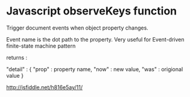 Javascript observeKeys function
===========

Trigger document events when object property changes.

Event name is the dot path to the property.
Very useful for Event-driven finite-state machine pattern

returns : 

"detail" : {
"prop" : property name,
"now" : new value,
"was" : origional value
}

http://jsfiddle.net/h816e5ay/11/
